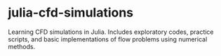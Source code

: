 # julia-cfd-simulations
Learning CFD simulations in Julia. Includes exploratory codes, practice scripts, and basic implementations of flow problems using numerical methods.
